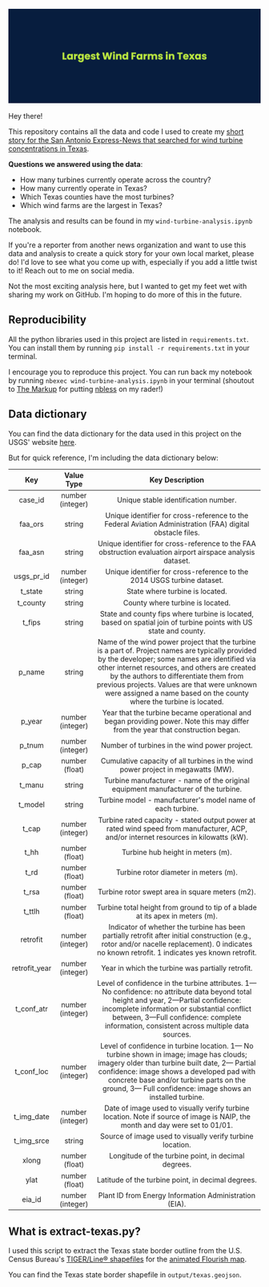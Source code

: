 ![wind-turbine-map-banner](img/wind-turbine-map-banner.png)

Hey there!

This repository contains all the data and code I used to create my [short story for the San Antonio Express-News that searched for wind turbine concentrations in Texas](https://www.expressnews.com/news/local/article/texas-wind-energy-map-17838642.php).

**Questions we answered using the data**:

- How many turbines currently operate across the country?
- How many currently operate in Texas?
- Which Texas counties have the most turbines?
- Which wind farms are the largest in Texas?

The analysis and results can be found in my `wind-turbine-analysis.ipynb` notebook.

If you're a reporter from another news organization and want to use this data and analysis to create a quick story for your own local market, please do! I'd love to see what you come up with, especially if you add a little twist to it! Reach out to me on social media.

Not the most exciting analysis here, but I wanted to get my feet wet with sharing my work on GitHub. I'm hoping to do more of this in the future.

## Reproducibility

All the python libraries used in this project are listed in `requirements.txt`. You can install them by running `pip install -r requirements.txt` in your terminal.

I encourage you to reproduce this project. You can run back my notebook by running `nbexec wind-turbine-analysis.ipynb` in your terminal (shoutout to [The Markup](https://github.com/the-markup) for putting [nbless](https://github.com/py4ds/nbless) on my rader!)

## Data dictionary

You can find the data dictionary for the data used in this project on the USGS' website [here](https://eerscmap.usgs.gov/uswtdb/api-doc/#keyValue).

But for quick reference, I'm including the data dictionary below:

|      Key      |    Value Type    |                                                                                                                                                                              Key Description                                                                                                                                                                              |
|:-------------:|:----------------:|:-------------------------------------------------------------------------------------------------------------------------------------------------------------------------------------------------------------------------------------------------------------------------------------------------------------------------------------------------------------------------:|
|    case_id    | number (integer) | Unique stable identification number.                                                                                                                                                                                                                                                                                                                                      |
|    faa_ors    | string           | Unique identifier for cross-reference to the Federal Aviation Administration (FAA) digital obstacle files.                                                                                                                                                                                                                                                                |
|    faa_asn    | string           | Unique identifier for cross-reference to the FAA obstruction evaluation airport airspace analysis dataset.                                                                                                                                                                                                                                                                |
|   usgs_pr_id  | number (integer) | Unique identifier for cross-reference to the 2014 USGS turbine dataset.                                                                                                                                                                                                                                                                                                   |
|    t_state    | string           | State where turbine is located.                                                                                                                                                                                                                                                                                                                                           |
|    t_county   | string           | County where turbine is located.                                                                                                                                                                                                                                                                                                                                          |
|     t_fips    | string           | State and county fips where turbine is located, based on spatial join of turbine points with US state and county.                                                                                                                                                                                                                                                         |
|     p_name    | string           | Name of the wind power project  that the turbine is a part of. Project names are typically provided by  the developer; some names are identified via other internet resources,  and others are created by the authors to differentiate them from  previous projects. Values are that were unknown were assigned a name  based on the county where the turbine is located. |
|     p_year    | number (integer) | Year that the turbine became operational and began providing power. Note this may differ from the year that construction began.                                                                                                                                                                                                                                           |
|     p_tnum    | number (integer) | Number of turbines in the wind power project.                                                                                                                                                                                                                                                                                                                             |
|     p_cap     | number (float)   | Cumulative capacity of all turbines in the wind power project in megawatts (MW).                                                                                                                                                                                                                                                                                          |
|     t_manu    | string           | Turbine manufacturer - name of the original equipment manufacturer of the turbine.                                                                                                                                                                                                                                                                                        |
|    t_model    | string           | Turbine model - manufacturer's model name of each turbine.                                                                                                                                                                                                                                                                                                                |
|     t_cap     | number (integer) | Turbine rated capacity - stated  output power at rated wind speed from manufacturer, ACP, and/or internet  resources in kilowatts (kW).                                                                                                                                                                                                                                   |
|      t_hh     | number (float)   | Turbine hub height in meters (m).                                                                                                                                                                                                                                                                                                                                         |
|      t_rd     | number (float)   | Turbine rotor diameter in meters (m).                                                                                                                                                                                                                                                                                                                                     |
|     t_rsa     | number (float)   | Turbine rotor swept area in square meters (m2).                                                                                                                                                                                                                                                                                                                           |
|     t_ttlh    | number (float)   | Turbine total height from ground to tip of a blade at its apex in meters (m).                                                                                                                                                                                                                                                                                             |
|    retrofit   | number (integer) | Indicator of whether the turbine  has been partially retrofit after initial construction (e.g., rotor  and/or nacelle replacement). 0 indicates no known retrofit. 1 indicates  yes known retrofit.                                                                                                                                                                       |
| retrofit_year | number (integer) | Year in which the turbine was partially retrofit.                                                                                                                                                                                                                                                                                                                         |
|   t_conf_atr  | number (integer) | Level of confidence in the turbine attributes.  1—No  confidence: no attribute data beyond total height and year, 2—Partial  confidence: incomplete information or substantial conflict between,  3—Full confidence: complete information, consistent across multiple data  sources.                                                                                      |
|   t_conf_loc  | number (integer) | Level of confidence in turbine location.  1—  No turbine shown in image; image has clouds; imagery older than turbine  built date, 2— Partial confidence: image shows a developed pad with  concrete base and/or turbine parts on the ground, 3— Full confidence:  image shows an installed turbine.                                                                      |
|   t_img_date  | number (integer) | Date of image used to visually verify turbine location. Note if source of image is NAIP, the month and day were set to 01/01.                                                                                                                                                                                                                                             |
|   t_img_srce  | string           | Source of image used to visually verify turbine location.                                                                                                                                                                                                                                                                                                                 |
|     xlong     | number (float)   | Longitude of the turbine point, in decimal degrees.                                                                                                                                                                                                                                                                                                                       |
|      ylat     | number (float)   | Latitude of the turbine point, in decimal degrees.                                                                                                                                                                                                                                                                                                                        |
|     eia_id    | number (integer) | Plant ID from Energy Information Administration (EIA).                                                                                                                                                                                                                                                                                                                    |

## What is extract-texas.py?

I used this script to extract the Texas state border outline from the U.S. Census Bureau's [TIGER/Line® shapefiles](https://www.census.gov/cgi-bin/geo/shapefiles/index.php) for the [animated Flourish map](https://public.flourish.studio/visualisation/13017470/).

You can find the Texas state border shapefile in `output/texas.geojson`.
